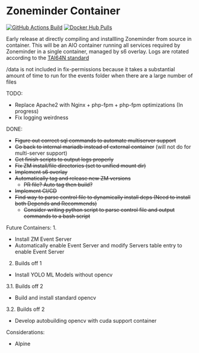 # Zoneminder Container

<a href="https://github.com/zoneminder-addons/zoneminder-base/actions"><img alt="GitHub Actions Build" src="https://github.com/zoneminder-addons/zoneminder-base/actions/workflows/docker-build.yaml/badge.svg"></a>
<a href="https://hub.docker.com/r/yaoa/zoneminder-base"><img alt="Docker Hub Pulls" src="https://img.shields.io/docker/pulls/yaoa/zoneminder-base.svg"></a>

Early release at directly compiling and installling Zoneminder from source in container.
This will be an AIO container running all services required by Zoneminder in a single container, managed by s6 overlay.
Logs are rotated according to the [TAI64N standard](http://skarnet.org/software/s6/s6-log.html)

/data is not included in fix-permissions because it takes a substantial amount of time to run for the events folder
when there are a large number of files

TODO:
- Replace Apache2 with Nginx + php-fpm + php-fpm optimizations (In progress)
- Fix logging weirdness

  
DONE:
- ~~Figure out correct sql commands to automate multiserver support~~
- ~~Go back to internal mariadb instead of external container~~ (will not do for multi-server support)
- ~~Get finish scripts to output logs properly~~
- ~~Fix ZM install/file directories (set to unified mount dir)~~
- ~~Implement s6 overlay~~
- ~~Automatically tag and release new ZM versions~~
  - ~~PR file? Auto tag then build?~~
- ~~Implement CI/CD~~
- ~~Find way to parse control file to dynamically install deps (Need to install both Depends and Recommends)~~
    - ~~Consider writing python script to parse control file and output commands to a bash script~~

Future Containers:
1. 
- Install ZM Event Server
- Automatically enable Event Server and modify Servers table entry to enable Event Server

2. Builds off 1
- Install YOLO ML Models without opencv

3.1. Builds off 2
- Build and install standard opencv

3.2. Builds off 2
- Develop autobuilding opencv with cuda support container

Considerations:
- Alpine
